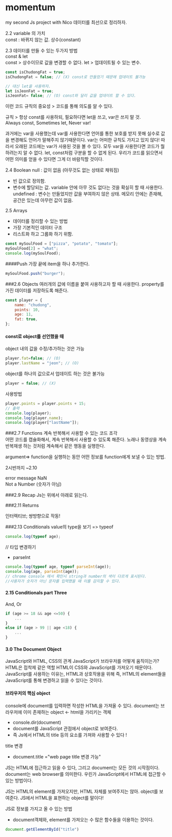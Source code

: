 # momentum
my second Js project with Nico
데이터를 최선으로 정리하자.

2.2 variable 의 가치  
const : 바뀌지 않는 값. 상수(constant)

2.3 데이터를 만들 수 있는 두가지 방법  
const & let  
const > 상수이므로 값을 변경할 수 없다.
let > 업데이트될 수 있는 변수.
```javascript
const isChudongFat = true;
isChudongFat = false; // (X) const로 만들었기 때문에 업데이트 불가능

// 대신 let을 사용하자.
let isJeonFat = true; 
isJeonFat= false; // (O) const와 달리 값을 업데이트 할 수 있다.
```

이런 코드 규칙의 중요성 > 코드를 통해 의도를 알 수 있다.

규칙 > 항상 const를 사용하되, 필요하다면 let을 쓰고, var은 쓰지 말 것.  
Always const, Sometimes let, Never var!

과거에는 var을 사용했는데
var를 사용한다면 언어를 통한 보호를 받지 못해 실수로 값을 변경해도 언어가 말해주지 않기때문이다.
var는 어떠한 규칙도 가지고 있지 않다! 따라서 오래된 코드에는 var가 사용된 것을 볼 수 있다.
모두 var을 사용한다면 코드가 뭘 하려는지 알 수 없다.
let, const처럼 구분을 할 수 없게 된다.
우리가 코드를 읽으면서 어떤 의미를 얻을 수 있다면 그게 더 바람직할 것이다.


2.4 Boolean
null : 값이 없음 (아무것도 없는 상태로 채워짐)
- 빈 값으로 정의함.
- 변수에 할당되는 값. variable 안에 아무 것도 없다는 것을 확실히 할 때 사용한다.  
undefined : 변수는 만들었지만 값을 부여하지 않은 상태.
메모리 안에는 존재해, 공간은 있는데 아무런 값이 없음.


2.5 Arrays
- 데이터를 정리할 수 있는 방법
- 가장 기본적인 데이터 구조
- 리스트화 하고 그룹화 하기 위함.
```javascript
const mySoulFood = ["pizza", "potato", "tomato"];
mySoulFood[2] = "what";
console.log(mySoulFood);
```
####Push
가장 끝에 item을 하나 추가한다.
```javascript
mySoulFood.push("burger");
```

###2.6 Objects
여러개의 값에 이름을 붙여 사용하고자 할 때 사용한다.
property를 가진 데이터를 저장하도록 해준다.
```javascript
const player = {
    name: "chudong",
    points: 10,
    age: 11,
    fat: true,
};
```
#### const로 object를 선언했을 때
object 내의 값을 수정/추가하는 것은 가능  
```javascript
player.fat=false; // (O)
player.lastName = "jeon"; // (O)
```

object를 하나의 값으로서 업데이트 하는 것은 불가능  
```javascript
player = false; // (X)
```
사용방법
```javascript
player.points = player.points + 15;
// 출력
console.log(player);
console.log(player.name);
console.log(player["lastName"]);
```

###2.7 Functions 
계속 반복해서 사용할 수 있는 코드 조각  
어떤 코드를 캡슐화해서, 계속 반복해서 사용할 수 있도록 해준다.
노래나 동영상을 계속 반복재생 하는 것처럼 계속해서 같은 행동을 실행한다.  

argument=> function을 실행하는 동안 어떤 정보를 function에게 보낼 수 있는 방법.

2시반까지 ~2.10

error message
NaN   
Not a Number (숫자가 아님)

###2.9 Recap
Js는 위에서 아래로 읽는다.

###2.11 Returns


인터렉티브; 쌍방향으로 작동!

###2.13 Conditionals
value의 type을 보기 => typeof
```javascript
console.log(typeof age);
```
// 타입 변경하기
- parseInt
```javascript
console.log(typeof age, typeof parseInt(age));
console.log(age, parseInt(age)); 
// chrome console 에서 확인시 string과 number의 색이 다르게 표시된다.
//사용자가 숫자가 아닌 문자를 입력했을 때 이를 감지할 수 있다.
```

#### 2.15 Conditionals part Three
And, Or
```javascript
if (age >= 18 && age <=50) {
    ...
}
else if (age > 99 || age <18) {
    ...
}
```

#### 3.0 The Document Object
JavaScript와 HTML, CSS의 관계
JavaScript가 브라우저를 어떻게 움직이는가?
HTML은 접착제 같은 역할
HTML이 CSS와 JavaScript를 가져오기 때문이다.
JavaScript를 사용하는 이유는, HTML과 상호작용을 위해
즉, HTML의 element들을 JavaScript를 통해 변경하고 읽을 수 있다는 것이다.

#### 브라우저의 핵심 object
console에 document를 입력하면 작성한 HTML을 가져올 수 있다.
document는 브라우저에 이미 존재하는 object  <- html을 가리키는 객체

- console.dir(document)
- document를 JavaScript 관점에서 object로 보여준다.
- 즉 Js에서 HTML의 title 등의 요소를 가져와 사용할 수 있다 !

title 변경
- document.title ="web page title 변경 가능"

JS는 HTML에 접근하고 읽을 수 있다,
그리고 document는 모든 것의 시작점이다.
document는 web browser를 의미한다.
우린가 JavaScript에서 HTML에 접근할 수 있는 방법이다.  

JS는 HTML의 element를 가져오지만, HTML 자체를 보여주지는 않아.
object를 보여준다. JS에서 HTML을 표현하는 object를 말이다!


JS로 정보를 가지고 올 수 있는 방법
- document객체와, element를 가져오는 수 많은 함수들을 이용하는 것이다.
```javascript
document.getElementById("title")
```